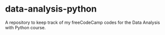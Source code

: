 # data-analysis-python
 A repository to keep track of my freeCodeCamp codes for the Data Analysis with Python course.
